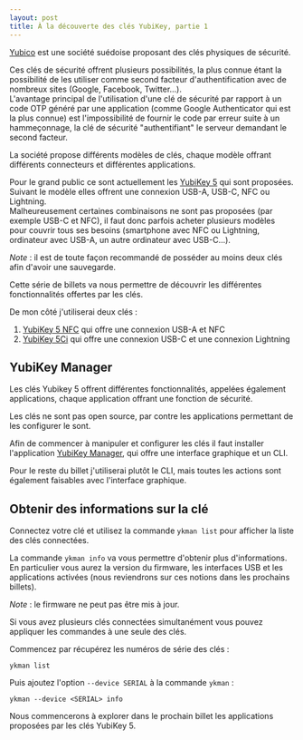 ```yaml
---
layout: post
title: À la découverte des clés YubiKey, partie 1
---
```


[Yubico](https://www.yubico.com/) est une société suédoise proposant des clés physiques de sécurité.

Ces clés de sécurité offrent plusieurs possibilités, la plus connue étant la possibilité de les utiliser comme second 
facteur d'authentification avec de nombreux sites (Google, Facebook, Twitter...).  
L'avantage principal de l'utilisation d'une clé de sécurité par rapport à un code OTP généré par une application (comme 
Google Authenticator qui est la plus connue) est l'impossibilité de fournir le code par erreur suite à un hammeçonnage, 
la clé de sécurité "authentifiant" le serveur demandant le second facteur.

La société propose différents modèles de clés, chaque modèle offrant différents connecteurs et différentes applications.

Pour le grand public ce sont actuellement les [YubiKey 5](https://www.yubico.com/products/) qui sont proposées.  
Suivant le modèle elles offrent une connexion USB-A, USB-C, NFC ou Lightning.  
Malheureusement certaines combinaisons ne sont pas proposées (par exemple USB-C et NFC), il faut donc parfois acheter 
plusieurs modèles pour couvrir tous ses besoins (smartphone avec NFC ou Lightning, ordinateur avec USB-A, un autre 
ordinateur avec USB-C...).

_Note_ : il est de toute façon recommandé de posséder au moins deux clés afin d'avoir une sauvegarde.

Cette série de billets va nous permettre de découvrir les différentes fonctionnalités offertes par les clés.

De mon côté j'utiliserai deux clés :

1. [YubiKey 5 NFC](https://www.yubico.com/product/yubikey-5-nfc) qui offre une connexion USB-A et NFC
2. [YubiKey 5Ci](https://www.yubico.com/product/yubikey-5ci) qui offre une connexion USB-C et une connexion Lightning

## YubiKey Manager

Les clés Yubikey 5 offrent différentes fonctionnalités, appelées également applications, chaque application offrant une 
fonction de sécurité.

Les clés ne sont pas open source, par contre les applications permettant de les configurer le sont.

Afin de commencer à manipuler et configurer les clés il faut installer l'application 
[YubiKey Manager](https://www.yubico.com/products/services-software/download/yubikey-manager/), qui offre une interface 
graphique et un CLI.

Pour le reste du billet j'utiliserai plutôt le CLI, mais toutes les actions sont également faisables avec l'interface
graphique.

## Obtenir des informations sur la clé

Connectez votre clé et utilisez la commande `ykman list` pour afficher la liste des clés connectées.

La commande `ykman info` va vous permettre d'obtenir plus d'informations.
En particulier vous aurez la version du firmware, les interfaces USB et les applications activées (nous reviendrons sur 
ces notions dans les prochains billets).

_Note_ : le firmware ne peut pas être mis à jour.

Si vous avez plusieurs clés connectées simultanément vous pouvez appliquer les commandes à une seule des clés.

Commencez par récupérez les numéros de série des clés :

    ykman list

Puis ajoutez l'option `--device SERIAL` à la commande `ykman` :

    ykman --device <SERIAL> info

Nous commencerons à explorer dans le prochain billet les applications proposées par les clés YubiKey 5.
